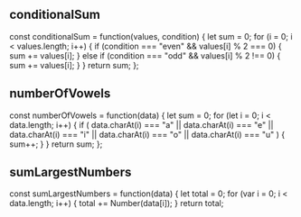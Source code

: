 ## conditionalSum

const conditionalSum = function(values, condition) {
let sum = 0;
for (i = 0; i < values.length; i++) {
if (condition === "even" && values[i] % 2 === 0) {
sum += values[i];
} else if (condition === "odd" && values[i] % 2 !== 0) {
sum += values[i];
}
}
return sum;
};

## numberOfVowels

const numberOfVowels = function(data) {
let sum = 0;
for (let i = 0; i < data.length; i++) {
if (
data.charAt(i) === "a" ||
data.charAt(i) === "e" ||
data.charAt(i) === "i" ||
data.charAt(i) === "o" ||
data.charAt(i) === "u"
) {
sum++;
}
}
return sum;
};

## sumLargestNumbers

const sumLargestNumbers = function(data) {
let total = 0;
for (var i = 0; i < data.length; i++) {
total += Number(data[i]);
}
return total;

